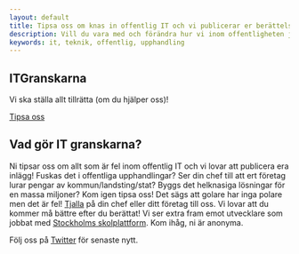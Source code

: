 ```yaml
---
layout: default
title: Tipsa oss om knas in offentlig IT och vi publicerar er berättelse!
description: Vill du vara med och förändra hur vi inom offentligheten jobbat med IT, tipsa oss om allt som gått fel.
keywords: it, teknik, offentlig, upphandling
---
```


<section id="promo" class="promo section offset-header">
        <div class="container text-center">
            <h2 class="title">IT<span class="highlight">Granskarna</span></h2>
            <p class="intro">Vi ska ställa allt tillrätta (om du hjälper oss)!</p>
            <div class="btns">
                <a class="btn btn-cta-primary" href="/tips.html">Tipsa oss</a>
            </div>
        </div>
    </section>
    

<section id="about" class="about section">
        <div class="container">
            <h2 class="title text-center">Vad gör IT granskarna?</h2>
            <p class="intro text-center">Ni tipsar oss om allt som är fel inom offentlig IT och vi lovar att publicera era inlägg! Fuskas det i offentliga upphandlingar? Ser din chef till att ert företag lurar pengar av kommun/landsting/stat? Byggs det helknasiga lösningar för en massa miljoner? Kom igen tipsa oss! Det sägs att golare har inga polare men det är fel! <a href="/tips.html">Tjalla</a> på din chef eller ditt företag till oss. Vi lovar att du kommer må bättre efter du berättat! Vi ser extra fram emot utvecklare som jobbat med <a href="https://www.dn.se/sthlm/haveri-for-stockholms-jattelika-digitala-skolsatsning/">Stockholms skolplattform</a>. Kom ihåg, ni är anonyma.</p>
            <p class="text-center"> Följ oss på <a href="https://twitter.com/itgranskarna">Twitter</a> för senaste nytt.</p>
    </div>
</section> 
